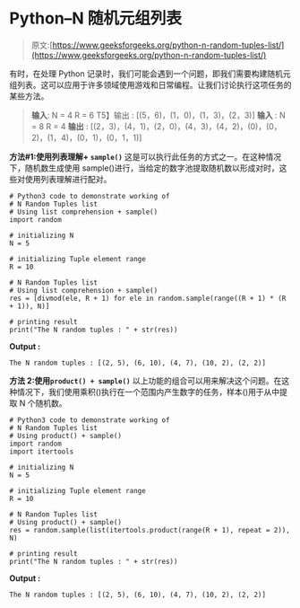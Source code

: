 # Python–N 随机元组列表

> 原文:[https://www.geeksforgeeks.org/python-n-random-tuples-list/](https://www.geeksforgeeks.org/python-n-random-tuples-list/)

有时，在处理 Python 记录时，我们可能会遇到一个问题，即我们需要构建随机元组列表。这可以应用于许多领域使用游戏和日常编程。让我们讨论执行这项任务的某些方法。

> **输入**:
> N = 4
> R = 6
> T5】输出 : [(5，6)，(1，0)，(1，3)，(2，3)]
> **输入** :
> N = 8
> R = 4
> **输出** : [(2，3)，(4，1)，(2，0)，(4，3)，(4，2)，(0)，(0，2)，(1，4)，(0，1)，(0，1，1)]

**方法#1:使用列表理解+ `sample()`**
这是可以执行此任务的方式之一。在这种情况下，随机数生成使用 sample()进行，当给定的数字池提取随机数以形成对时，这些对使用列表理解进行配对。

```
# Python3 code to demonstrate working of 
# N Random Tuples list
# Using list comprehension + sample()
import random

# initializing N
N = 5

# initializing Tuple element range 
R = 10

# N Random Tuples list
# Using list comprehension + sample()
res = [divmod(ele, R + 1) for ele in random.sample(range((R + 1) * (R + 1)), N)]

# printing result 
print("The N random tuples : " + str(res)) 
```

**Output :**

```
The N random tuples : [(2, 5), (6, 10), (4, 7), (10, 2), (2, 2)]

```

**方法 2:使用`product() + sample()`**
以上功能的组合可以用来解决这个问题。在这种情况下，我们使用乘积()执行在一个范围内产生数字的任务，样本()用于从中提取 N 个随机数。

```
# Python3 code to demonstrate working of 
# N Random Tuples list
# Using product() + sample()
import random
import itertools

# initializing N
N = 5

# initializing Tuple element range 
R = 10

# N Random Tuples list
# Using product() + sample()
res = random.sample(list(itertools.product(range(R + 1), repeat = 2)), N)

# printing result 
print("The N random tuples : " + str(res)) 
```

**Output :**

```
The N random tuples : [(2, 5), (6, 10), (4, 7), (10, 2), (2, 2)]

```